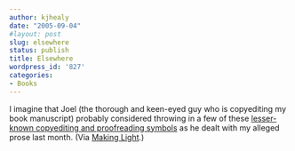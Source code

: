 ```yaml
---
author: kjhealy
date: "2005-09-04"
#layout: post
slug: elsewhere
status: publish
title: Elsewhere
wordpress_id: '827'
categories:
- Books
---
```


I imagine that Joel (the thorough and keen-eyed guy who is copyediting my book manuscript) probably considered throwing in a few of these [lesser-known copyediting and proofreading symbols](http://www.geist.com/comix/comix.php?id=18) as he dealt with my alleged prose last month. (Via [Making Light](http://www.nielsenhayden.com/makinglight/).)
